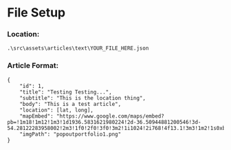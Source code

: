 # File Setup

### Location: 
```.\src\assets\articles\text\YOUR_FILE_HERE.json```

### Article Format:
```
{
    "id": 1,
    "title": "Testing Testing...",
    "subtitle": "This is the location thing",
    "body": "This is a test article",
    "location": [lat, long],
    "mapEmbed": "https://www.google.com/maps/embed?pb=!1m18!1m12!1m3!1d1936.5831621980224!2d-36.50944881200546!3d-54.28122283958002!2m3!1f0!2f0!3f0!3m2!1i1024!2i768!4f13.1!3m3!1m2!1s0xbecb64e407837b35%3A0xffae8fd8a539a946!2sGrytviken%20Whaling%20Station!5e1!3m2!1sen!2sus!4v1673217863886!5m2!1sen!2sus",
    "imgPath": "popoutportfolio1.png"
}
```
